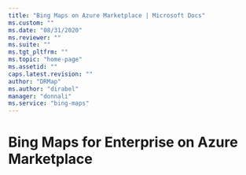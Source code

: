 ```yaml
---
title: "Bing Maps on Azure Marketplace | Microsoft Docs"
ms.custom: ""
ms.date: "08/31/2020"
ms.reviewer: ""
ms.suite: ""
ms.tgt_pltfrm: ""
ms.topic: "home-page"
ms.assetid: ""
caps.latest.revision: ""
author: "DRMap"
ms.author: "dirabel"
manager: "donnali"
ms.service: "bing-maps"
---
```

# Bing Maps for Enterprise on Azure Marketplace
